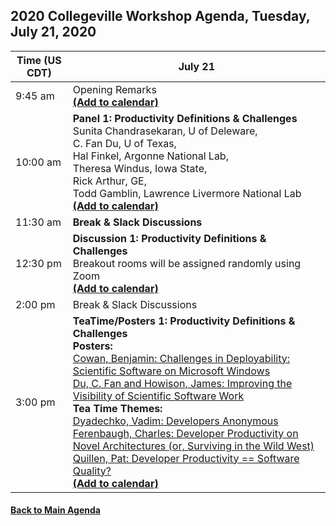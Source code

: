 
## 2020 Collegeville Workshop Agenda, Tuesday, July 21, 2020

| **Time (US CDT)**| **July 21** |
|---|---|
| 9:45 am  | Opening Remarks <br> [**(Add to calendar)**](CW20-OpeningRemarks.ics) |
| 10:00 am | **Panel 1: Productivity Definitions & Challenges** <br> Sunita Chandrasekaran, U of Deleware, <br> C. Fan Du, U of Texas, <br> Hal Finkel, Argonne National Lab, <br> Theresa Windus, Iowa State, <br> Rick Arthur, GE, <br> Todd Gamblin, Lawrence Livermore National Lab <br> [**(Add to calendar)**](CW20-Panel-1-Definitions-Challenges.ics) |
| 11:30 am | **Break & Slack Discussions** |
| 12:30 pm | **Discussion 1: Productivity Definitions & Challenges** <br> Breakout rooms will be assigned randomly using Zoom <br> [**(Add to calendar)**](CW20-Discussion-1-Definitions-Challenges.ics) |
| 2:00 pm | Break & Slack Discussions |
| 3:00 pm | **TeaTime/Posters 1: Productivity Definitions & Challenges** <br> **Posters:** <br> [Cowan, Benjamin: Challenges in Deployability: Scientific Software on Microsoft Windows](cowan-scientific-software-on-ms-windows.pdf) <br> [Du, C. Fan and Howison, James: Improving the Visibility of Scientific Software Work](du-howison-software-citation.pdf) <br> **Tea Time Themes:** <br> [Dyadechko, Vadim: Developers Anonymous](dyadechko-developers-anonymous.pdf) <br> [Ferenbaugh, Charles: Developer Productivity on Novel Architectures (or, Surviving in the Wild West)](ferenbaugh-novel-architectures.md) <br> [Quillen, Pat: Developer Productivity == Software Quality?](quillen-productivity-eq-quality.pdf) <br> [**(Add to calendar)**](CW20-TeaTime-Posters-1.ics)

#### [Back to Main Agenda](Agenda.md)
